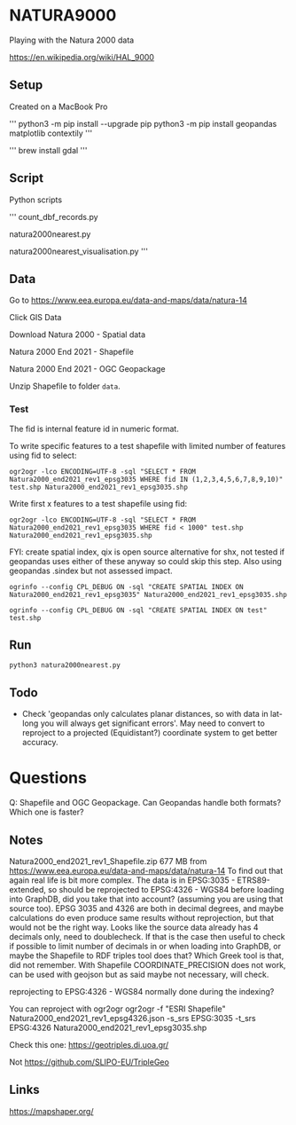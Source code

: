 # NATURA9000

Playing with the Natura 2000 data

https://en.wikipedia.org/wiki/HAL_9000

## Setup

Created on a MacBook Pro

'''
python3 -m pip install --upgrade pip
python3 -m pip install geopandas matplotlib contextily
'''

'''
brew install gdal
'''

## Script

Python scripts

'''
count_dbf_records.py

natura2000nearest.py

natura2000nearest_visualisation.py
'''

## Data

Go to https://www.eea.europa.eu/data-and-maps/data/natura-14

Click GIS Data

Download Natura 2000 - Spatial data

Natura 2000 End 2021 - Shapefile

Natura 2000 End 2021 - OGC Geopackage

Unzip Shapefile to folder `data`.

### Test

The fid is internal feature id in numeric format.

To write specific features to a test shapefile with limited number of features using fid to select:

```
ogr2ogr -lco ENCODING=UTF-8 -sql "SELECT * FROM Natura2000_end2021_rev1_epsg3035 WHERE fid IN (1,2,3,4,5,6,7,8,9,10)" test.shp Natura2000_end2021_rev1_epsg3035.shp
```

Write first x features to a test shapefile using fid:

```
ogr2ogr -lco ENCODING=UTF-8 -sql "SELECT * FROM Natura2000_end2021_rev1_epsg3035 WHERE fid < 1000" test.shp Natura2000_end2021_rev1_epsg3035.shp
```

FYI: create spatial index, qix is open source alternative for shx, not tested if geopandas uses either of these anyway so could skip this step. Also using geopandas .sindex but not assessed impact.

```
ogrinfo --config CPL_DEBUG ON -sql "CREATE SPATIAL INDEX ON Natura2000_end2021_rev1_epsg3035" Natura2000_end2021_rev1_epsg3035.shp
```

```
ogrinfo --config CPL_DEBUG ON -sql "CREATE SPATIAL INDEX ON test" test.shp
```

## Run

```
python3 natura2000nearest.py
```

## Todo

- Check 'geopandas only calculates planar distances, so with data in lat-long you will always get significant errors'. May need to convert to reproject to a projected (Equidistant?) coordinate system to get better accuracy.

# Questions

Q:
Shapefile and OGC Geopackage. Can Geopandas handle both formats? Which one is faster?

## Notes

Natura2000_end2021_rev1_Shapefile.zip 677 MB from https://www.eea.europa.eu/data-and-maps/data/natura-14
To find out that again real life is bit more  complex. The data is in EPSG:3035 - ETRS89-extended, so should be reprojected to EPSG:4326 - WGS84 before loading into GraphDB, did you take that into account? (assuming you are using that source too). EPSG 3035 and 4326 are both in decimal degrees, and maybe calculations do even produce same results without reprojection, but that would not be the right way.
Looks like the source data already has 4 decimals only, need to doublecheck. If that is the case then useful to check if possible to limit number of decimals in or when loading into GraphDB, or maybe the Shapefile to RDF triples tool does that? Which Greek tool is that, did not remember.
With Shapefile COORDINATE_PRECISION does not work, can be used with geojson but as said maybe not necessary, will check.


reprojecting to EPSG:4326 - WGS84 normally done during the indexing?

You can reproject with ogr2ogr
ogr2ogr -f "ESRI Shapefile" Natura2000_end2021_rev1_epsg4326.json -s_srs EPSG:3035 -t_srs EPSG:4326 Natura2000_end2021_rev1_epsg3035.shp


Check this one: https://geotriples.di.uoa.gr/

Not https://github.com/SLIPO-EU/TripleGeo

## Links

https://mapshaper.org/
